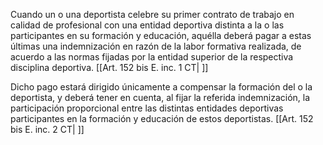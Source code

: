 Cuando un o una deportista celebre su primer contrato de trabajo en calidad de profesional con una entidad deportiva distinta a la o las participantes en su formación y educación, aquélla deberá pagar a estas últimas una indemnización en razón de la labor formativa realizada, de acuerdo a las normas fijadas por la entidad superior de la respectiva disciplina deportiva. [[Art. 152 bis E. inc. 1 CT| ]]

Dicho pago estará dirigido únicamente a compensar la formación del o la deportista, y deberá tener en cuenta, al fijar la referida indemnización, la participación proporcional entre las distintas entidades deportivas participantes en la formación y educación de estos deportistas. [[Art. 152 bis E. inc. 2 CT| ]]